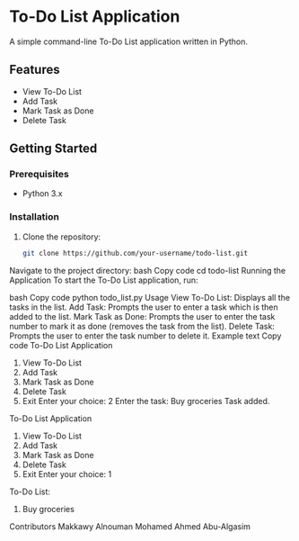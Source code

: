# To-Do List Application

A simple command-line To-Do List application written in Python.

## Features

- View To-Do List
- Add Task
- Mark Task as Done
- Delete Task

## Getting Started

### Prerequisites

- Python 3.x

### Installation

1. Clone the repository:
   ```bash
   git clone https://github.com/your-username/todo-list.git
Navigate to the project directory:
bash
Copy code
cd todo-list
Running the Application
To start the To-Do List application, run:

bash
Copy code
python todo_list.py
Usage
View To-Do List: Displays all the tasks in the list.
Add Task: Prompts the user to enter a task which is then added to the list.
Mark Task as Done: Prompts the user to enter the task number to mark it as done (removes the task from the list).
Delete Task: Prompts the user to enter the task number to delete it.
Example
text
Copy code
To-Do List Application
1. View To-Do List
2. Add Task
3. Mark Task as Done
4. Delete Task
5. Exit
Enter your choice: 2
Enter the task: Buy groceries
Task added.

To-Do List Application
1. View To-Do List
2. Add Task
3. Mark Task as Done
4. Delete Task
5. Exit
Enter your choice: 1

To-Do List:
1. Buy groceries

Contributors
Makkawy Alnouman
Mohamed Ahmed Abu-Algasim
